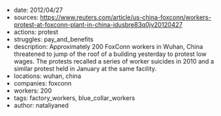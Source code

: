 - date: 2012/04/27
- sources: https://www.reuters.com/article/us-china-foxconn/workers-protest-at-foxconn-plant-in-china-idusbre83q0jv20120427
- actions: protest
- struggles: pay_and_benefits
- description: Approximately 200 FoxConn workers in Wuhan, China threatened to jump of the roof of a building yesterday to protest low wages. The protests recalled a series of worker suicides in 2010 and a similar protest held in January at the same facility.
- locations: wuhan, china
- companies: foxconn
- workers: 200
- tags: factory_workers, blue_collar_workers
- author: nataliyaned
